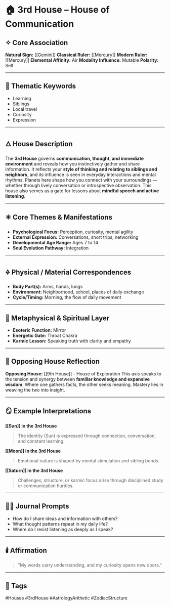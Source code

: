 # 🏠 3rd House – House of Communication

## ✧ Core Association

**Natural Sign:** [[Gemini]]
**Classical Ruler:** [[Mercury]]
**Modern Ruler:** [[Mercury]]
**Elemental Affinity:** Air
**Modality Influence:** Mutable
**Polarity:** Self

---

## 🧭 Thematic Keywords

- Learning
- Siblings
- Local travel
- Curiosity
- Expression

---

## 🜂 House Description

The **3rd House** governs **communication, thought, and immediate environment** and reveals how you instinctively gather and share information.
It reflects your **style of thinking and relating to siblings and neighbors**, and its influence is seen in everyday interactions and mental rhythms.
Planets here shape how you connect with your surroundings — whether through lively conversation or introspective observation.
This house also serves as a gate for lessons about **mindful speech and active listening**.

---

## ✴️ Core Themes & Manifestations

- **Psychological Focus:** Perception, curiosity, mental agility
- **External Expression:** Conversations, short trips, networking
- **Developmental Age Range:** Ages 7 to 14
- **Soul Evolution Pathway:** Integration

---

## 🜍 Physical / Material Correspondences

- **Body Part(s):** Arms, hands, lungs
- **Environment:** Neighborhood, school, places of daily exchange
- **Cycle/Timing:** Morning, the flow of daily movement

---

## 💠 Metaphysical & Spiritual Layer

- **Esoteric Function:** Mirror
- **Energetic Gate:** Throat Chakra
- **Karmic Lesson:** Speaking truth with clarity and empathy

---

## 🔁 Opposing House Reflection

**Opposing House:** [[9th House]] - House of Exploration
This axis speaks to the tension and synergy between **familiar knowledge and expansive wisdom**.
Where one gathers facts, the other seeks meaning. Mastery lies in weaving the two into insight.

---

## 🪞 Example Interpretations

**[[Sun]] in the 3rd House**
> The identity (Sun) is expressed through connection, conversation, and constant learning.

**[[Moon]] in the 3rd House**
> Emotional nature is shaped by mental stimulation and sibling bonds.

**[[Saturn]] in the 3rd House**
> Challenges, structure, or karmic focus arise through disciplined study or communication hurdles.

---

## ✍🏼 Journal Prompts

- How do I share ideas and information with others?
- What thought patterns repeat in my daily life?
- Where do I resist listening as deeply as I speak?

---

## 🕯️ Affirmation

> "My words carry understanding, and my curiosity opens new doors."

---

## 🔖 Tags
#Houses #3rdHouse #AstrologyArithetic #ZodiacStructure
